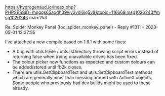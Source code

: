 https://hydrogenaud.io/index.php?PHPSESSID=mqqgs65aodh39vjv3vdi6ig5v9&topic=116669.msg1026243#msg1026243
    marc2k3
    
Re: Spider Monkey Panel (foo_spider_monkey_panel) - Reply #1311 – 2023-05-01 12:37:55

I've attached a new compile based on 1.6.1 with some fixes:

- A bug with utils.IsFile / utils.IsDirectory throwing script errors instead of returning false when trying unavailable drives has been fixed.
- The colour picker now functions as expected and custom colours can be added/stored until fb2k closes.
- There are utils.GetClipboardText and utils.SetClipboardText methods which are generally nicer than messing around with ActiveX objects. Some people who previously had dev builds might be used to these already.
